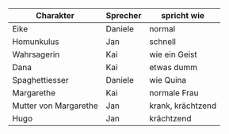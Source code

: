 
| Charakter | Sprecher | spricht wie |
| -------- | -------- | -------- |  
| Eike | Daniele | normal |  
| Homunkulus | Jan | schnell |
| Wahrsagerin | Kai | wie ein Geist |
| Dana | Kai | etwas dumm |
| Spaghettiesser | Daniele | wie Quina |
| Margarethe | Kai | normale Frau |
| Mutter von Margarethe | Jan | krank, krächtzend |
| Hugo | Jan | krächtzend |




